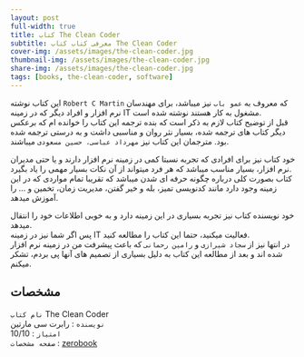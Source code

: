 ```yaml
---
layout: post
full-width: true
title: کتاب The Clean Coder
subtitle: معرفی کتاب کتاب The Clean Coder
cover-img: /assets/images/the-clean-coder.jpg
thumbnail-img: /assets/images/the-clean-coder.jpg
share-img: /assets/images/the-clean-coder.jpg
tags: [books, the-clean-coder, software]
---
```


این کتاب نوشته `Robert C Martin` که معروف به `عمو باب` نیز میباشد، برای مهندسان نرم افزار و افراد دیگر که در زمینه IT مشغول به کار هستند نوشته شده است.  
قبل از توضیح کتاب لازم به ذکر است که بنده ترجمه این کتاب را خوانده ام که برعکس دیگر کتاب های ترجمه شده، بسیار نثر روان و مناسبی داشت و به درستی ترجمه شده بود. مترجمان این کتاب نیز `مهرداد عباسی، حسین مسعودی` میباشند.  

خود کتاب نیز برای افرادی که تجربه نسبتا کمی در زمینه نرم افزار دارند و یا حتی مدیران نرم افزار، بسیار مناسب میباشد که هر فرد میتواند از آن نکات بسیار مهمی را یاد بگیرد.  
کتاب بصورت کلی درباره چگونه حرفه ای شدن میباشد که تقریبا تمام مواردی که در این زمینه وجود دارد مانند کدنویسی تمیز، بله و خیر گفتن، مدیریت زمان، تخمین و ... را آموزش میدهد.  

خود نویسنده کتاب نیز تجربه بسیاری در این زمینه دارد و به خوبی اطلاعات خود را انتقال میدهد.  
پس اگر شما نیز در زمینه IT فعالیت میکنید، حتما این کتاب را مطالعه کنید.  
در انتها نیز از `سجاد شیرازی` و `رامین رحمانی` که باعث پیشرفت من در زمینه نرم افزار شده اند و بعد از مطالعه این کتاب به دلیل بسیاری از تصمیم های آنها پی بردم، تشکر میکنم.  

## مشخصات

`نام کتاب` The Clean Coder   
`نویسنده` : رابرت سی مارتین  
`امتیاز` : 10/10  
`صفحه مشخصات` : [zerobook](https://zerobook.ir/product/%DA%A9%D8%AF%D9%86%D9%88%DB%8C%D8%B3-%D8%AA%D9%85%DB%8C%D8%B2/)  
